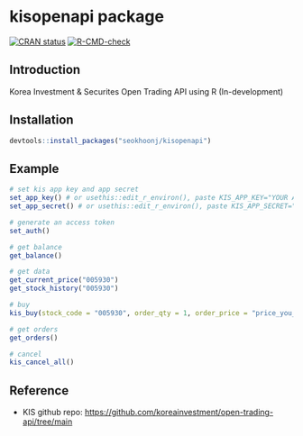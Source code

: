 # kisopenapi package

<!-- badges: start -->

[![CRAN status](https://www.r-pkg.org/badges/version/kisopenapi)](https://CRAN.R-project.org/package=kisopenapi) [![R-CMD-check](https://github.com/seokhoonj/kisopenapi/actions/workflows/R-CMD-check.yaml/badge.svg)](https://github.com/seokhoonj/kisopenapi/actions/workflows/R-CMD-check.yaml)

<!-- badges: end -->

## Introduction

Korea Investment & Securites Open Trading API using R (In-development)

## Installation

``` r
devtools::install_packages("seokhoonj/kisopenapi")
```

## Example

``` r
# set kis app key and app secret
set_app_key() # or usethis::edit_r_environ(), paste KIS_APP_KEY="YOUR APP KEY"
set_app_secret() # or usethis::edit_r_environ(), paste KIS_APP_SECRET="YOUR APP SECRET"

# generate an access token
set_auth()

# get balance
get_balance()

# get data
get_current_price("005930")
get_stock_history("005930")

# buy
kis_buy(stock_code = "005930", order_qty = 1, order_price = "price_you_want") # kis_sell()

# get orders
get_orders()

# cancel
kis_cancel_all()
```

## Reference

-   KIS github repo: <https://github.com/koreainvestment/open-trading-api/tree/main>
